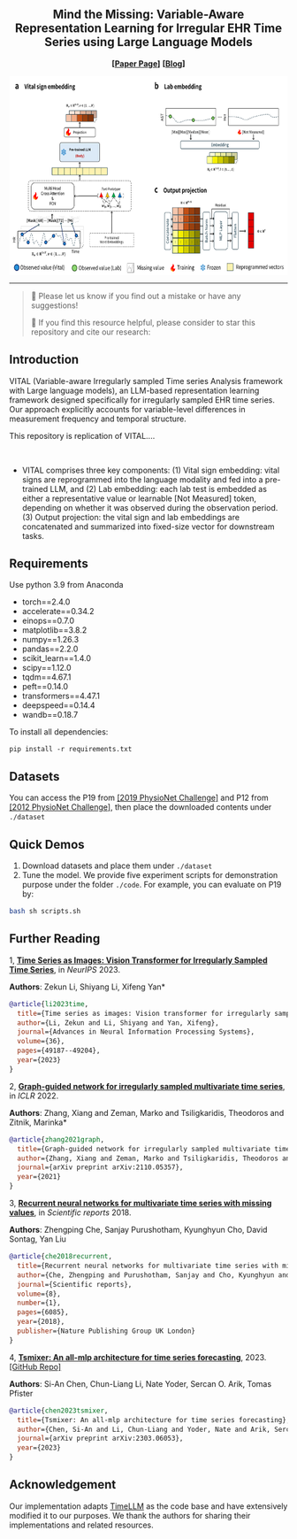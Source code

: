 <div align="center">
  <h2><b>Mind the Missing: Variable-Aware Representation Learning for Irregular EHR Time Series using Large Language Models</b></h2>
</div>

<div align="center">

</div>

<div align="center">

**[<a href="https://arxiv.org/abs/2310.01728">Paper Page</a>]**
**[<a href="https://datascience0321.tistory.com/46">Blog</a>]**


</div>

<p align="center">
<img src="./figures/Figure2.png" height = "360" alt="" align=center />
</p>

---
>
> 🙋 Please let us know if you find out a mistake or have any suggestions!
> 
> 🌟 If you find this resource helpful, please consider to star this repository and cite our research:

<!-- ```
@inproceedings{jin2023time,
  title={{Time-LLM}: Time series forecasting by reprogramming large language models},
  author={Jin, Ming and Wang, Shiyu and Ma, Lintao and Chu, Zhixuan and Zhang, James Y and Shi, Xiaoming and Chen, Pin-Yu and Liang, Yuxuan and Li, Yuan-Fang and Pan, Shirui and Wen, Qingsong},
  booktitle={International Conference on Learning Representations (ICLR)},
  year={2024}
}
``` -->

<!-- ## Updates
🚩 **News** (May 2024): Time-LLM has been included in [NeuralForecast](https://github.com/Nixtla/neuralforecast). Special thanks to the contributor @[JQGoh](https://github.com/JQGoh) and @[marcopeix](https://github.com/marcopeix)!

🚩 **News** (March 2024): Time-LLM has been upgraded to serve as a general framework for repurposing a wide range of language models to time series forecasting. It now defaults to supporting Llama-7B and includes compatibility with two additional smaller PLMs (GPT-2 and BERT). Simply adjust `--llm_model` and `--llm_dim` to switch backbones. -->

## Introduction
VITAL (Variable-aware Irregularly sampled Time series Analysis framework with Large language models), an LLM-based
representation learning framework designed specifically for irregularly sampled EHR time series. Our approach explicitly accounts for variable-level differences in measurement frequency and temporal structure.

This repository is replication of VITAL....



<p align="center">
<img src="./figures/Figure3.png" height = "360" alt="" align=center />
</p>

- VITAL comprises three key components: (1) Vital sign embedding: vital signs are reprogrammed into the language modality and fed into a pre-trained LLM, and (2) Lab embedding: each lab test is embedded as either a representative value or learnable [Not Measured] token, depending on whether it was observed during the observation period. (3) Output projection: the vital sign and lab embeddings are concatenated and summarized into fixed-size vector for downstream tasks.

## Requirements
Use python 3.9 from Anaconda

- torch==2.4.0
- accelerate==0.34.2
- einops==0.7.0
- matplotlib==3.8.2
- numpy==1.26.3
- pandas==2.2.0
- scikit_learn==1.4.0
- scipy==1.12.0
- tqdm==4.67.1
- peft==0.14.0
- transformers==4.47.1
- deepspeed==0.14.4
- wandb==0.18.7


To install all dependencies:
```
pip install -r requirements.txt
```

## Datasets
You can access the P19 from [[2019 PhysioNet Challenge]](https://figshare.com/articles/dataset/P19_dataset_for_Raindrop/19514338?file=34683070) and P12 from [[2012 PhysioNet Challenge]](https://figshare.com/articles/dataset/P12_dataset_for_Raindrop/19514341), then place the downloaded contents under `./dataset`

## Quick Demos
1. Download datasets and place them under `./dataset`
2. Tune the model. We provide five experiment scripts for demonstration purpose under the folder `./code`. For example, you can evaluate on P19 by:

```bash
bash sh scripts.sh 
```

## Further Reading

1, [**Time Series as Images: Vision Transformer for Irregularly Sampled Time Series**](https://arxiv.org/abs/2303.12799), in *NeurIPS* 2023.

**Authors**: Zekun Li, Shiyang Li, Xifeng Yan*

```bibtex
@article{li2023time,
  title={Time series as images: Vision transformer for irregularly sampled time series},
  author={Li, Zekun and Li, Shiyang and Yan, Xifeng},
  journal={Advances in Neural Information Processing Systems},
  volume={36},
  pages={49187--49204},
  year={2023}
}
```

2, [**Graph-guided network for irregularly sampled multivariate time series**](https://arxiv.org/abs/2110.05357), in *ICLR* 2022.

**Authors**: Zhang, Xiang and Zeman, Marko and Tsiligkaridis, Theodoros and Zitnik, Marinka*

```bibtex
@article{zhang2021graph,
  title={Graph-guided network for irregularly sampled multivariate time series},
  author={Zhang, Xiang and Zeman, Marko and Tsiligkaridis, Theodoros and Zitnik, Marinka},
  journal={arXiv preprint arXiv:2110.05357},
  year={2021}
}
```

3, [**Recurrent neural networks for multivariate time series with missing values**](https://arxiv.org/abs/1606.01865), in *Scientific reports* 2018.

**Authors**: Zhengping Che, Sanjay Purushotham, Kyunghyun Cho, David Sontag, Yan Liu

```bibtex
@article{che2018recurrent,
  title={Recurrent neural networks for multivariate time series with missing values},
  author={Che, Zhengping and Purushotham, Sanjay and Cho, Kyunghyun and Sontag, David and Liu, Yan},
  journal={Scientific reports},
  volume={8},
  number={1},
  pages={6085},
  year={2018},
  publisher={Nature Publishing Group UK London}
}
```

4, [**Tsmixer: An all-mlp architecture for time series forecasting**](https://arxiv.org/abs/2303.06053), 2023.
[\[GitHub Repo\]](https://github.com/ditschuk/pytorch-tsmixer)

**Authors**: Si-An Chen, Chun-Liang Li, Nate Yoder, Sercan O. Arik, Tomas Pfister

```bibtex
@article{chen2023tsmixer,
  title={Tsmixer: An all-mlp architecture for time series forecasting},
  author={Chen, Si-An and Li, Chun-Liang and Yoder, Nate and Arik, Sercan O and Pfister, Tomas},
  journal={arXiv preprint arXiv:2303.06053},
  year={2023}
}
```

## Acknowledgement
Our implementation adapts [TimeLLM](https://github.com/KimMeen/Time-LLM) as the code base and have extensively modified it to our purposes. We thank the authors for sharing their implementations and related resources.
